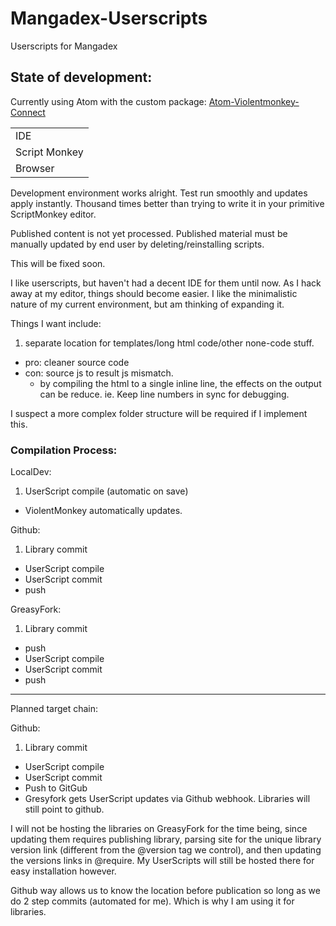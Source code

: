 # Mangadex-Userscripts
Userscripts for Mangadex

## State of development:
Currently using Atom with the custom package: [Atom-Violentmonkey-Connect](https://github.com/Brandon-Beck/Atom-Violentmonkey-Connect)

| |
|-|
| IDE | Atom with custom package [Atom-Violentmonkey-Connect](https://github.com/Brandon-Beck/Atom-Violentmonkey-Connect)
| Script Monkey | ViolentMonkey ([Chrome](https://chrome.google.com/webstore/detail/violent-monkey/jinjaccalgkegednnccohejagnlnfdag)) ([Firefox](https://addons.mozilla.org/firefox/addon/violentmonkey/))
| Browser | [Firefox](https://www.mozilla.org/en-US/firefox/new/)

Development environment works alright. Test run smoothly and updates apply instantly. Thousand times better than trying to write it in your primitive ScriptMonkey editor.

Published content is not yet processed. Published material must be manually updated by end user by deleting/reinstalling scripts.

This will be fixed soon.

I like userscripts, but haven't had a decent IDE for them until now. As I hack away at my editor, things should become easier.
I like the minimalistic nature of my current environment, but am thinking of expanding it.

Things I want include:
1. separate location for templates/long html code/other none-code stuff.
 * pro: cleaner source code
 * con: source js to result js mismatch.
    * by compiling the html to a single inline line, the effects on the output can be reduce. ie. Keep line numbers in sync for debugging.

I suspect a more complex folder structure will be required if I implement this.

###  Compilation Process:

LocalDev:

1. UserScript compile (automatic on save)
* ViolentMonkey automatically updates.

Github:
1. Library commit
* UserScript compile
* UserScript commit
* push

GreasyFork:
1. Library commit
* push
* UserScript compile
* UserScript commit
* push

---
 Planned target chain:

Github:
1. Library commit
* UserScript compile
* UserScript commit
* Push to GitGub
* Gresyfork gets UserScript updates via Github webhook. Libraries will still point to github.

I will not be hosting the libraries on GreasyFork for the time being, since updating them requires publishing library, parsing site for the unique library version link (different from the \@version tag we control), and then updating the versions links in \@require. My UserScripts will still be hosted there for easy installation however.

Github way allows us to know the location before publication so long as we do 2 step commits (automated for me). Which is why I am using it for libraries.
